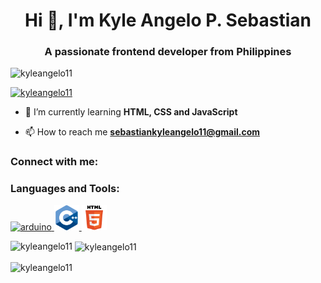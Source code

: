 <h1 align="center">Hi 👋, I'm Kyle Angelo P. Sebastian</h1>
<h3 align="center">A passionate frontend developer from Philippines</h3>

<p align="left"> <img src="https://komarev.com/ghpvc/?username=kyleangelo11&label=Profile%20views&color=0e75b6&style=flat" alt="kyleangelo11" /> </p>

<p align="left"> <a href="https://github.com/ryo-ma/github-profile-trophy"><img src="https://github-profile-trophy.vercel.app/?username=kyleangelo11" alt="kyleangelo11" /></a> </p>

- 🌱 I’m currently learning **HTML, CSS and JavaScript**

- 📫 How to reach me **sebastiankyleangelo11@gmail.com**

<h3 align="left">Connect with me:</h3>
<p align="left">
</p>

<h3 align="left">Languages and Tools:</h3>
<p align="left"> <a href="https://www.arduino.cc/" target="_blank" rel="noreferrer"> <img src="https://cdn.worldvectorlogo.com/logos/arduino-1.svg" alt="arduino" width="40" height="40"/> </a> <a href="https://www.w3schools.com/cpp/" target="_blank" rel="noreferrer"> <img src="https://raw.githubusercontent.com/devicons/devicon/master/icons/cplusplus/cplusplus-original.svg" alt="cplusplus" width="40" height="40"/> </a> <a href="https://www.w3.org/html/" target="_blank" rel="noreferrer"> <img src="https://raw.githubusercontent.com/devicons/devicon/master/icons/html5/html5-original-wordmark.svg" alt="html5" width="40" height="40"/> </a> </p>

<p><img align="left" src="https://github-readme-stats.vercel.app/api/top-langs?username=kyleangelo11&show_icons=true&locale=en&layout=compact" alt="kyleangelo11" /></p>

<p>&nbsp;<img align="center" src="https://github-readme-stats.vercel.app/api?username=kyleangelo11&show_icons=true&locale=en" alt="kyleangelo11" /></p>

<p><img align="center" src="https://github-readme-streak-stats.herokuapp.com/?user=kyleangelo11&" alt="kyleangelo11" /></p>
